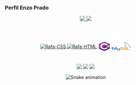 ### Perfil Enzo Prado
<div align="center">
  <a href="https://github.com/Enzogpr">
  <img height="160em" src="https://github-readme-stats.vercel.app/api?username=Enzogpr&show_icons=true&theme=radical&include_all_commits=true&count_private=true"/>
  <img height="160em" src="https://github-readme-stats.vercel.app/api/top-langs/?username=Enzogpr&layout=compact&langs_count=7&theme=radical"/>
</div>
</div><br><br>
  <div align="center"> 

<div style="display: inline_block"><br>
    <img align="center" alt="Rafa-CSS" height="30" width="40" src="https://github.com/benc-uk/icon-collection/blob/e33ee714d05a24a81cf6ccd967ef34b22cb77e65/logos/microsoft-sq-1.svg">
  <img align="center" alt="Rafa-HTML" height="30" width="40" src="https://github.com/microsoft/PowerBI-Icons/blob/2bf1c982fb24528eee1559a96a25eb534c175cfd/SVG/Power-BI.svg">
  <img align="center" alt="Rafa-Csharp" height="30" width="40" src="https://raw.githubusercontent.com/devicons/devicon/master/icons/csharp/csharp-original.svg">
   <img align="center" alt="Rafa-Csharp" height="50" width="60" src="https://github.com/devicons/devicon/blob/55609aa5bd817ff167afce0d965585c92040787a/icons/mysql/mysql-original-wordmark.svg">

</div>
  
  ##
 
<div> 
  <a href="https://instagram.com/enzo_g_prado?igshid=NTc4MTIwNjQ2YQ==" target="_blank"><img src="https://img.shields.io/badge/-Instagram-%23E4405F?style=for-the-badge&logo=instagram&logoColor=white" target="_blank"></a>
  <a href = "enzogonzagap@gmail.com"><img src="https://img.shields.io/badge/-Gmail-%23333?style=for-the-badge&logo=gmail&logoColor=white" target="_blank"></a>
  <a href="https://www.linkedin.com/in/enzo-gonzaga-6b0458176/" target="_blank"><img src="https://img.shields.io/badge/-LinkedIn-%230077B5?style=for-the-badge&logo=linkedin&logoColor=white" target="_blank"></a> 
  
  
</div>

![Snake animation](https://github.com/Enzogpr/Enzogpr/blob/output/github-contribution-grid-snake.svg)
